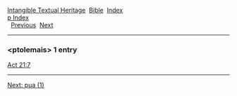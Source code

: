 [Intangible Textual Heritage](../../index)  [Bible](../index) 
[Index](index)   
[p Index](_p_)  
  [Previous](c08965)  [Next](c08967) 

------------------------------------------------------------------------

### &lt;ptolemais&gt; 1 entry

[Act 21:7](../kjv/act021.htm#007)  

------------------------------------------------------------------------

[Next: pua (1)](c08967)
